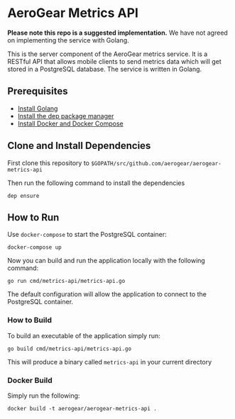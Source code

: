 # AeroGear Metrics API

**Please note this repo is a suggested implementation.** We have not agreed on implementing the service with Golang.

This is the server component of the AeroGear metrics service. It is a RESTful API that allows mobile clients to send metrics data which will get stored in a PostgreSQL database. The service is written in Golang.

## Prerequisites

* [Install Golang](https://golang.org/doc/install)
* [Install the dep package manager](https://golang.github.io/dep/docs/installation.html)
* [Install Docker and Docker Compose](https://docs.docker.com/compose/install/)

## Clone and Install Dependencies

First clone this repository to `$GOPATH/src/github.com/aerogear/aerogear-metrics-api`

Then run the following command to install the dependencies

```
dep ensure
```

## How to Run

Use `docker-compose` to start the PostgreSQL container:

```
docker-compose up
```

Now you can build and run the application locally with the following command:

```
go run cmd/metrics-api/metrics-api.go
```

The default configuration will allow the application to connect to the PostgreSQL container.

### How to Build

To build an executable of the application simply run:

```
go build cmd/metrics-api/metrics-api.go
```

This will produce a binary called `metrics-api` in your current directory

### Docker Build

Simply run the following:

```
docker build -t aerogear/aerogear-metrics-api .
```